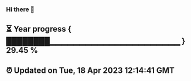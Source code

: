 ### Hi there 👋
⏳ Year progress { ████████▁▁▁▁▁▁▁▁▁▁▁▁▁▁▁▁▁▁▁▁▁▁ } 29.45 %
---
⏰ Updated on Tue, 18 Apr 2023 12:14:41 GMT
---
